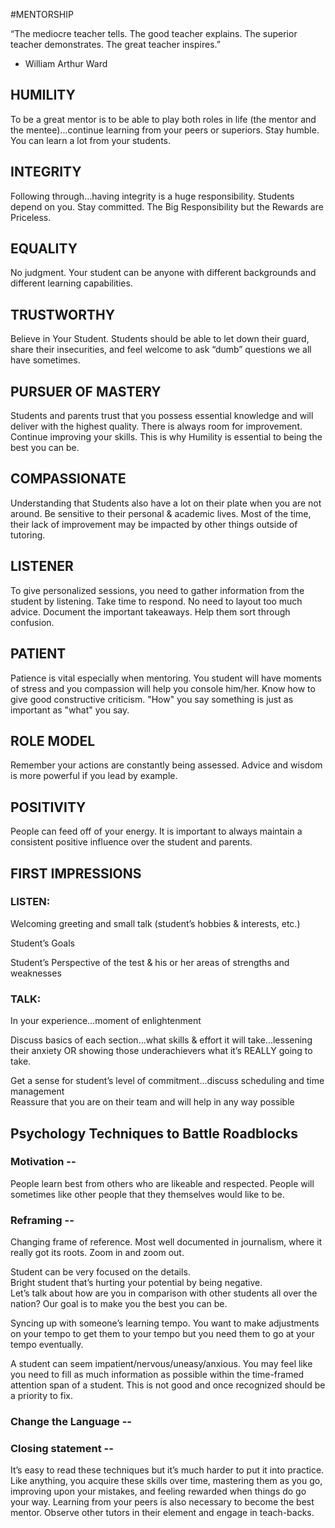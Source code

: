 
#MENTORSHIP  


“The mediocre teacher tells. The good teacher explains. The superior teacher demonstrates. The great teacher inspires.”  

- William Arthur Ward  



## HUMILITY  

To be a great mentor is to be able to play both roles in life (the mentor and the mentee)...continue learning from your peers or superiors. Stay humble. You can learn a lot from your students.  



## INTEGRITY  

Following through...having integrity is a huge responsibility. Students depend on you. Stay committed. The Big Responsibility but the Rewards are Priceless.   



## EQUALITY  

No judgment. Your student can be anyone with different backgrounds and different learning capabilities.   



## TRUSTWORTHY

Believe in Your Student. Students should be able to let down their guard, share their insecurities, and feel welcome to ask “dumb” questions we all have sometimes.   



## PURSUER OF MASTERY    

Students and parents trust that you possess essential knowledge and will deliver with the highest quality. There is always room for improvement. Continue improving your skills. This is why Humility is essential to being the best you can be.     



## COMPASSIONATE  

Understanding that Students also have a lot on their plate when you are not around. Be sensitive to their personal & academic lives. Most of the time, their lack of improvement may be impacted by other things outside of tutoring.     



## LISTENER  

To give personalized sessions, you need to gather information from the student by listening. Take time to respond. No need to layout too much advice. Document the important takeaways. Help them sort through confusion.
  


## PATIENT  

Patience is vital especially when mentoring. You student will have moments of stress and you compassion will help you console him/her. Know how to give good constructive criticism. "How" you say something is just as important as "what" you say.    



## ROLE MODEL  

Remember your actions are constantly being assessed. Advice and wisdom is more powerful if you lead by example.   



## POSITIVITY  

People can feed off of your energy. It is important to always maintain a consistent positive influence over the student and parents.  


 

	
	






## FIRST IMPRESSIONS  


### LISTEN:  

Welcoming greeting and small talk (student’s hobbies & interests, etc.)  

Student’s Goals   

Student’s Perspective of the test & his or her areas of strengths and weaknesses  


### TALK:  

In your experience…moment of enlightenment  

Discuss basics of each section...what skills & effort it will take...lessening their anxiety OR showing those underachievers what it’s REALLY going to take.  

Get a sense for student’s level of commitment...discuss scheduling and time management   
Reassure that you are on their team and will help in any way possible  



## Psychology Techniques to Battle Roadblocks  

### Motivation --   

People learn best from others who are likeable and respected. People will sometimes like other people that they themselves would like to be.   


### Reframing --   

Changing frame of reference. Most well documented in journalism, where it really got its roots. Zoom in and zoom out.   

Student can be very focused on the details.   
Bright student that’s hurting your potential by being negative.  
Let’s talk about how are you in comparison with other students all over the nation?
Our goal is to make you the best you can be.  

Syncing up with someone’s learning tempo. 
You want to make adjustments on your tempo to get them to your tempo but you need them to go at your tempo eventually.   

A student can seem impatient/nervous/uneasy/anxious.
You may feel like you need to fill as much information as possible within the time-framed attention span of a student. This is not good and once recognized should be a priority to fix.



### Change the Language --   



### Closing statement --   

It’s easy to read these techniques but it’s much harder to put it into practice. Like anything, you acquire these skills over time, mastering them as you go, improving upon your mistakes, and feeling rewarded when things do go your way. Learning from your peers is also necessary to become the best mentor. Observe other tutors in their element and engage in teach-backs.   




